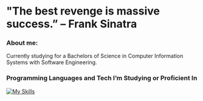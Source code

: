 # "The best revenge is massive success.” – Frank Sinatra


### About me:
Currently studying for a Bachelors of Science in Computer Information Systems with Software Engineering.


### Programming Languages and Tech I’m Studying or Proficient In

[![My Skills](https://skillicons.dev/icons?i=html,css,py,go,cs,js,linux,mysql)](https://skillicons.dev)

